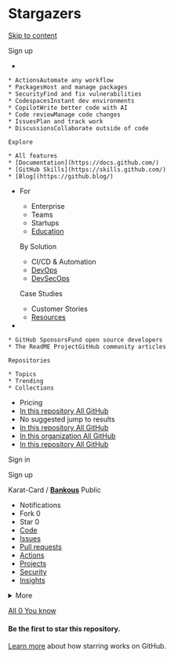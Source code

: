 # Stargazers

[Skip to content](broken-reference)

Sign up

*

    * ActionsAutomate any workflow
    * PackagesHost and manage packages
    * SecurityFind and fix vulnerabilities
    * CodespacesInstant dev environments
    * CopilotWrite better code with AI
    * Code reviewManage code changes
    * IssuesPlan and track work
    * DiscussionsCollaborate outside of code

    Explore

    * All features
    * [Documentation](https://docs.github.com/)
    * [GitHub Skills](https://skills.github.com/)
    * [Blog](https://github.blog/)
*   For

    * Enterprise
    * Teams
    * Startups
    * [Education](https://education.github.com/)

    By Solution

    * CI/CD & Automation
    * [DevOps](https://resources.github.com/devops/)
    * [DevSecOps](https://resources.github.com/devops/fundamentals/devsecops/)

    Case Studies

    * Customer Stories
    * [Resources](https://resources.github.com/)
*

    * GitHub SponsorsFund open source developers
    * The ReadME ProjectGitHub community articles

    Repositories

    * Topics
    * Trending
    * Collections
* Pricing
* [In this repository All GitHub](broken-reference)
* No suggested jump to results
* [In this repository All GitHub](broken-reference)
* [In this organization All GitHub](broken-reference)
* [In this repository All GitHub](broken-reference)

Sign in

Sign up

Karat-Card / [**Bankous**](broken-reference) Public

* Notifications
* Fork 0
* Star 0
* [Code](broken-reference)
* [Issues](broken-reference)
* [Pull requests](broken-reference)
* [Actions](broken-reference)
* [Projects](broken-reference)
* [Security](broken-reference)
* [Insights](broken-reference)

<details>

<summary>More</summary>

*

</details>

[All 0 ](broken-reference)[You know](.gitbook/assets/you\_know)

#### Be the first to star this repository.

[Learn more](https://docs.github.com/articles/about-stars) about how starring works on GitHub.
